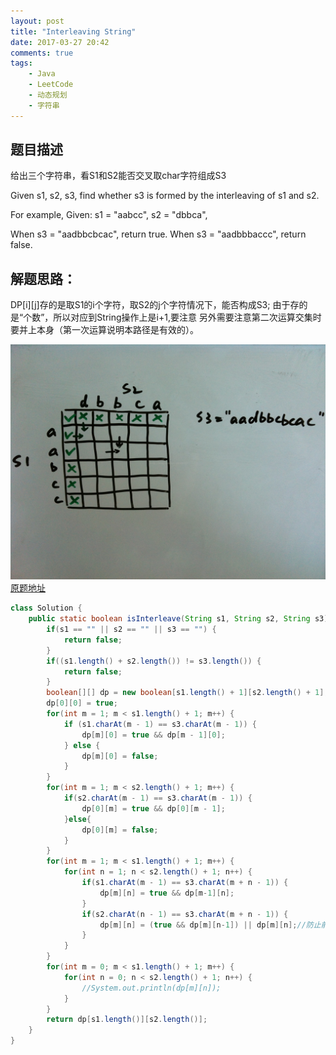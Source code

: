 ```yaml
---
layout: post
title: "Interleaving String"
date: 2017-03-27 20:42
comments: true
tags: 
	- Java 
	- LeetCode 
    - 动态规划
    - 字符串
---
```


题目描述
------------------

给出三个字符串，看S1和S2能否交叉取char字符组成S3

 Given s1, s2, s3, find whether s3 is formed by the interleaving of s1 and s2.

For example,
Given:
s1 = "aabcc",
s2 = "dbbca",

When s3 = "aadbbcbcac", return true.
When s3 = "aadbbbaccc", return false. 


<!-- more -->

解题思路：
------------

DP[i][j]存的是取S1的i个字符，取S2的j个字符情况下，能否构成S3;
由于存的是“个数”，所以对应到String操作上是i+1,要注意
另外需要注意第二次运算交集时要并上本身（第一次运算说明本路径是有效的）。

![](/imgs/leetcode-97-Interleaving-String/1.jpg)
[原题地址](https://leetcode.com/problems/interleaving-string/)
```java
class Solution {
    public static boolean isInterleave(String s1, String s2, String s3) {
        if(s1 == "" || s2 == "" || s3 == "") {
            return false;
        }
        if((s1.length() + s2.length()) != s3.length()) {
            return false;
        }
        boolean[][] dp = new boolean[s1.length() + 1][s2.length() + 1];
        dp[0][0] = true;
        for(int m = 1; m < s1.length() + 1; m++) {
            if (s1.charAt(m - 1) == s3.charAt(m - 1)) {
                dp[m][0] = true && dp[m - 1][0];
            } else {
                dp[m][0] = false;
            }
        }
        for(int m = 1; m < s2.length() + 1; m++) {
            if(s2.charAt(m - 1) == s3.charAt(m - 1)) {
                dp[0][m] = true && dp[0][m - 1];
            }else{
                dp[0][m] = false;
            }
        }
        for(int m = 1; m < s1.length() + 1; m++) {
            for(int n = 1; n < s2.length() + 1; n++) {
                if(s1.charAt(m - 1) == s3.charAt(m + n - 1)) {
                    dp[m][n] = true && dp[m-1][n];
                }
                if(s2.charAt(n - 1) == s3.charAt(m + n - 1)) {
                    dp[m][n] = (true && dp[m][n-1]) || dp[m][n];//防止前面的true被交集运算后得到false
                }
            }
        }
        for(int m = 0; m < s1.length() + 1; m++) {
            for(int n = 0; n < s2.length() + 1; n++) {
                //System.out.println(dp[m][n]);
            }
        }
        return dp[s1.length()][s2.length()];
    }
}

```
